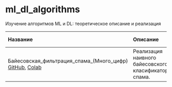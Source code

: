 # ml_dl_algorithms
Изучение алгоритмов ML и DL: теоретическое описание и реализация

|Название|Описание|Инструменты и навыки|
|:-|:-|:-|
|Байесовская_фильтрация_спама_(Много_цифр) [GitHub](Байесовская_фильтрация_спама_(Много_цифр).ipynb), [Colab](https://colab.research.google.com/drive/1y0Kcljqen2EyPgBOWPq3ZI1n4r7dlcMr) | Реализация наивного байесовского класификатора спама.  ||
		
